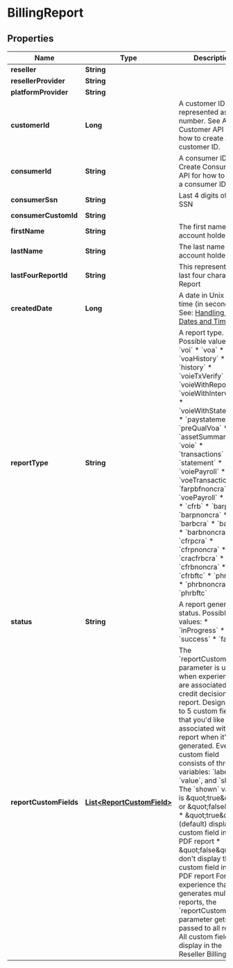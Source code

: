 

# BillingReport


## Properties

| Name | Type | Description | Notes |
|------------ | ------------- | ------------- | -------------|
|**reseller** | **String** |  |  [optional] |
|**resellerProvider** | **String** |  |  [optional] |
|**platformProvider** | **String** |  |  [optional] |
|**customerId** | **Long** | A customer ID represented as a number. See Add Customer API for how to create a customer ID. |  [optional] |
|**consumerId** | **String** | A consumer ID. See Create Consumer API for how to create a consumer ID. |  [optional] |
|**consumerSsn** | **String** | Last 4 digits of a SSN |  [optional] |
|**consumerCustomId** | **String** |  |  [optional] |
|**firstName** | **String** | The first name of the account holder |  [optional] |
|**lastName** | **String** | The last name of the account holder |  [optional] |
|**lastFourReportId** | **String** | This represents the last four character of Report |  [optional] |
|**createdDate** | **Long** | A date in Unix epoch time (in seconds). See: [Handling Epoch Dates and Times](https://developer.mastercard.com/open-banking-us/documentation/codes-and-formats/). |  [optional] |
|**reportType** | **String** | A report type. Possible values:  * &#x60;voi&#x60;  * &#x60;voa&#x60;  * &#x60;voaHistory&#x60;  * &#x60;history&#x60;  * &#x60;voieTxVerify&#x60;  * &#x60;voieWithReport&#x60;  * &#x60;voieWithInterview&#x60;  * &#x60;voieWithStatement&#x60;  * &#x60;paystatement&#x60;  * &#x60;preQualVoa&#x60;  * &#x60;assetSummary&#x60;  * &#x60;voie&#x60;  * &#x60;transactions&#x60;  * &#x60;statement&#x60;  * &#x60;voiePayroll&#x60;  * &#x60;voeTransactions&#x60;  * &#x60;farpbfnoncra&#x60;  * &#x60;voePayroll&#x60;  * &#x60;cfrp&#x60;  * &#x60;cfrb&#x60;  * &#x60;barpcra&#x60;  * &#x60;barpnoncra&#x60;  * &#x60;barbcra&#x60;  * &#x60;barbftc&#x60;  * &#x60;barbnoncra&#x60;  * &#x60;cfrpcra&#x60;  * &#x60;cfrpnoncra&#x60;  * &#x60;cracfrbcra&#x60;  * &#x60;cfrbnoncra&#x60;  * &#x60;cfrbftc&#x60;  * &#x60;phrbcra&#x60;  * &#x60;phrbnoncra&#x60;  * &#x60;phrbftc&#x60;  |  [optional] |
|**status** | **String** | A report generation status. Possible values:  * &#x60;inProgress&#x60;  * &#x60;success&#x60;  * &#x60;failure&#x60;  |  [optional] |
|**reportCustomFields** | [**List&lt;ReportCustomField&gt;**](ReportCustomField.md) | The &#x60;reportCustomFields&#x60; parameter is used when experiences are associated with a credit decisioning report.  Designate up to 5 custom fields that you&#39;d like associated with the report when it&#39;s generated. Every custom field consists of three variables: &#x60;label&#x60;, &#x60;value&#x60;, and &#x60;shown&#x60;. The &#x60;shown&#x60; variable is \&quot;true\&quot; or \&quot;false\&quot;. * \&quot;true\&quot;: (default) display the custom field in the PDF report * \&quot;false\&quot;: don&#39;t display the custom field in the PDF report  For an experience that generates multiple reports, the &#x60;reportCustomFields&#x60; parameter gets passed to all reports.  All custom fields display in the Reseller Billing API. |  [optional] |



